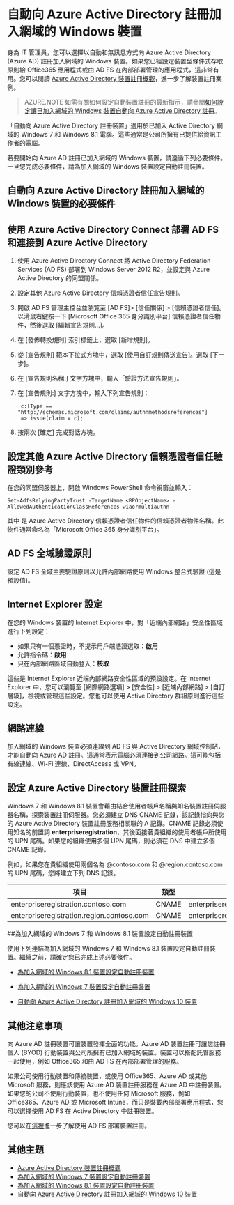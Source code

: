 <properties
	pageTitle="自動向 Azure Active Directory 註冊加入網域的 Windows 裝置 | Microsoft Azure"
	description="IT 管理員可以選擇以自動和無訊息方式向 Azure Active Directory (Azure AD) 註冊加入網域的 Windows 裝置。"
	services="active-directory"
	documentationCenter=""
	authors="Markvi"
	manager="swadhwa"
	editor=""/>

<tags
	ms.service="active-directory"
	ms.workload="identity"
	ms.tgt_pltfrm="na"
	ms.devlang="na"
	ms.topic="article"
	ms.date="09/27/2016"
	ms.author="femila"/>

# 自動向 Azure Active Directory 註冊加入網域的 Windows 裝置

身為 IT 管理員，您可以選擇以自動和無訊息方式向 Azure Active Directory (Azure AD) 註冊加入網域的 Windows 裝置。如果您已經設定裝置型條件式存取原則給 Office365 應用程式或由 AD FS 在內部部署管理的應用程式，這非常有用。您可以閱讀 [Azure Active Directory 裝置註冊概觀](active-directory-conditional-access-device-registration-overview.md)，進一步了解裝置註冊案例。

>AZURE.NOTE 如需有關如何設定自動裝置註冊的最新指示，請參閱[如何設定讓已加入網域的 Windows 裝置自動向 Azure Active Directory 註冊](active-directory-conditional-access-automatic-device-registration-setup.md)。

「自動向 Azure Active Directory 註冊裝置」適用於已加入 Active Directory 網域的 Windows 7 和 Windows 8.1 電腦。這些通常是公司所擁有已提供給資訊工作者的電腦。

若要開始向 Azure AD 註冊已加入網域的 Windows 裝置，請遵循下列必要條件。一旦您完成必要條件，請為加入網域的 Windows 裝置設定自動註冊裝置。

## 自動向 Azure Active Directory 註冊加入網域的 Windows 裝置的必要條件

使用 Azure Active Directory Connect 部署 AD FS 和連接到 Azure Active Directory
----------------------------------------------------------------------------------------------
1. 使用 Azure Active Directory Connect 將 Active Directory Federation Services (AD FS) 部署到 Windows Server 2012 R2，並設定與 Azure Active Directory 的同盟關係。
2. 設定其他 Azure Active Directory 信賴憑證者信任宣告規則。
3. 開啟 AD FS 管理主控台並瀏覽至 [AD FS]> [信任關係] > [信賴憑證者信任]。以滑鼠右鍵按一下 [Microsoft Office 365 身分識別平台] 信賴憑證者信任物件，然後選取 [編輯宣告規則...]。
4. 在 [發佈轉換規則] 索引標籤上，選取 [新增規則]。
5. 從 [宣告規則] 範本下拉式方塊中，選取 [使用自訂規則傳送宣告]。選取 [下一步]。
6. 在 [宣告規則名稱:] 文字方塊中，輸入「驗證方法宣告規則」。
7. 在 [宣告規則:] 文字方塊中，輸入下列宣告規則：

        c:[Type == "http://schemas.microsoft.com/claims/authnmethodsreferences"]
        => issue(claim = c);

8. 按兩次 [確定] 完成對話方塊。

設定其他 Azure Active Directory 信賴憑證者信任驗證類別參考
-----------------------------------------------------------------------------------------------------
在您的同盟伺服器上，開啟 Windows PowerShell 命令視窗並輸入：


  `Set-AdfsRelyingPartyTrust -TargetName <RPObjectName> -AllowedAuthenticationClassReferences wiaormultiauthn`

其中 <RPObjectName> 是 Azure Active Directory 信賴憑證者信任物件的信賴憑證者物件名稱。此物件通常命名為「Microsoft Office 365 身分識別平台」。

AD FS 全域驗證原則
-----------------------------------------------------------------------------
設定 AD FS 全域主要驗證原則以允許內部網路使用 Windows 整合式驗證 (這是預設值)。


Internet Explorer 設定
------------------------------------------------------------------------------
在您的 Windows 裝置的 Internet Explorer 中，對「近端內部網路」安全性區域進行下列設定：

- 如果只有一個憑證時，不提示用戶端憑證選取：**啟用**
- 允許指令碼：**啟用**
- 只在內部網路區域自動登入：**核取**

這些是 Internet Explorer 近端內部網路安全性區域的預設設定。在 Internet Explorer 中，您可以瀏覽至 [網際網路選項] > [安全性] > [近端內部網路] > [自訂層級]，檢視或管理這些設定。您也可以使用 Active Directory 群組原則進行這些設定。

網路連線
-------------------------------------------------------------
加入網域的 Windows 裝置必須連線到 AD FS 與 Active Directory 網域控制站，才能自動向 Azure AD 註冊。這通常表示電腦必須連接到公司網路。這可能包括有線連線、Wi-Fi 連線、DirectAccess 或 VPN。

## 設定 Azure Active Directory 裝置註冊探索
Windows 7 和 Windows 8.1 裝置會藉由結合使用者帳戶名稱與知名裝置註冊伺服器名稱，探索裝置註冊伺服器。您必須建立 DNS CNAME 記錄，該記錄指向與您的 Azure Active Directory 裝置註冊服務相關聯的 A 記錄。CNAME 記錄必須使用知名的前置詞 **enterpriseregistration**，其後面接著貴組織的使用者帳戶所使用的 UPN 尾碼。如果您的組織使用多個 UPN 尾碼，則必須在 DNS 中建立多個 CNAME 記錄。

例如，如果您在貴組織使用兩個名為 @contoso.com 和 @region.contoso.com 的 UPN 尾碼，您將建立下列 DNS 記錄。

| 項目 | 類型 | 位址 |
|-------------------------------------------|-------|------------------------------------|
| enterpriseregistration.contoso.com | CNAME | enterpriseregistration.windows.net |
| enterpriseregistration.region.contoso.com | CNAME | enterpriseregistration.windows.net |

##為加入網域的 Windows 7 和 Windows 8.1 裝置設定自動註冊裝置

使用下列連結為加入網域的 Windows 7 和 Windows 8.1 裝置設定自動註冊裝置。繼續之前，請確定您已完成上述必要條件。

* [為加入網域的 Windows 8.1 裝置設定自動註冊裝置](active-directory-conditional-access-automatic-device-registration-windows-8-1.md)

* [為加入網域的 Windows 7 裝置設定自動註冊裝置](active-directory-conditional-access-automatic-device-registration-windows7.md)

* [自動向 Azure Active Directory 註冊加入網域的 Windows 10 裝置](active-directory-azureadjoin-devices-group-policy.md)

其他注意事項
--------------------------------------------------------------------

向 Azure AD 註冊裝置可讓裝置發揮全面的功能。Azure AD 裝置註冊可讓您註冊個人 (BYOD) 行動裝置與公司所擁有已加入網域的裝置。裝置可以搭配託管服務一起使用，例如 Office365 和由 AD FS 在內部部署管理的服務。

如果公司使用行動裝置和傳統裝置，或使用 Office365、Azure AD 或其他 Microsoft 服務，則應該使用 Azure AD 裝置註冊服務在 Azure AD 中註冊裝置。如果您的公司不使用行動裝置，也不使用任何 Microsoft 服務，例如 Office365、Azure AD 或 Microsoft Intune，而只是裝載內部部署應用程式，您可以選擇使用 AD FS 在 Active Directory 中註冊裝置。

您可以在[這裡](https://technet.microsoft.com/library/dn486831.aspx)進一步了解使用 AD FS 部署裝置註冊。

## 其他主題

- [Azure Active Directory 裝置註冊概觀](active-directory-conditional-access-device-registration-overview.md)
- [為加入網域的 Windows 7 裝置設定自動註冊裝置](active-directory-conditional-access-automatic-device-registration-windows7.md)
- [為加入網域的 Windows 8.1 裝置設定自動註冊裝置](active-directory-conditional-access-automatic-device-registration-windows-8-1.md)
- [自動向 Azure Active Directory 註冊加入網域的 Windows 10 裝置](active-directory-azureadjoin-devices-group-policy.md)

<!---HONumber=AcomDC_0928_2016-->